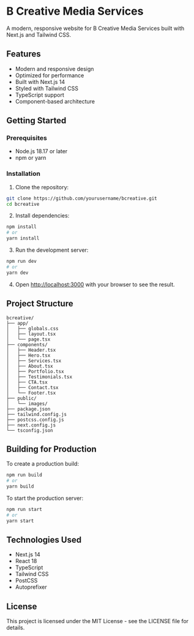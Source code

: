 # B Creative Media Services

A modern, responsive website for B Creative Media Services built with Next.js and Tailwind CSS.

## Features

- Modern and responsive design
- Optimized for performance
- Built with Next.js 14
- Styled with Tailwind CSS
- TypeScript support
- Component-based architecture

## Getting Started

### Prerequisites

- Node.js 18.17 or later
- npm or yarn

### Installation

1. Clone the repository:
```bash
git clone https://github.com/yourusername/bcreative.git
cd bcreative
```

2. Install dependencies:
```bash
npm install
# or
yarn install
```

3. Run the development server:
```bash
npm run dev
# or
yarn dev
```

4. Open [http://localhost:3000](http://localhost:3000) with your browser to see the result.

## Project Structure

```
bcreative/
├── app/
│   ├── globals.css
│   ├── layout.tsx
│   └── page.tsx
├── components/
│   ├── Header.tsx
│   ├── Hero.tsx
│   ├── Services.tsx
│   ├── About.tsx
│   ├── Portfolio.tsx
│   ├── Testimonials.tsx
│   ├── CTA.tsx
│   ├── Contact.tsx
│   └── Footer.tsx
├── public/
│   └── images/
├── package.json
├── tailwind.config.js
├── postcss.config.js
├── next.config.js
└── tsconfig.json
```

## Building for Production

To create a production build:

```bash
npm run build
# or
yarn build
```

To start the production server:

```bash
npm run start
# or
yarn start
```

## Technologies Used

- Next.js 14
- React 18
- TypeScript
- Tailwind CSS
- PostCSS
- Autoprefixer

## License

This project is licensed under the MIT License - see the LICENSE file for details. 